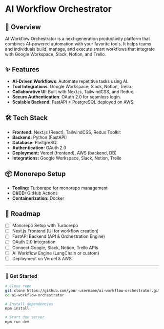 # AI Workflow Orchestrator

## 🚀 Overview
AI Workflow Orchestrator is a next-generation productivity platform that combines AI-powered automation with your favorite tools. It helps teams and individuals build, manage, and execute smart workflows that integrate with Google Workspace, Slack, Notion, and Trello.

## ✨ Features
- **AI-Driven Workflows**: Automate repetitive tasks using AI.
- **Tool Integrations**: Google Workspace, Slack, Notion, Trello.
- **Collaborative UI**: Built with Next.js, TailwindCSS, and Redux.
- **Secure Authentication**: OAuth 2.0 for seamless login.
- **Scalable Backend**: FastAPI + PostgreSQL deployed on AWS.

## 🛠 Tech Stack
- **Frontend:** Next.js (React), TailwindCSS, Redux Toolkit
- **Backend:** Python (FastAPI)
- **Database:** PostgreSQL
- **Authentication:** OAuth 2.0
- **Deployment:** Vercel (frontend), AWS (backend, DB)
- **Integrations:** Google Workspace, Slack, Notion, Trello

## 📦 Monorepo Setup
- **Tooling:** Turborepo for monorepo management
- **CI/CD:** GitHub Actions
- **Containerization:** Docker

## 📌 Roadmap
- [ ] Monorepo Setup with Turborepo
- [ ] Next.js Frontend (UI for workflow creation)
- [ ] FastAPI Backend (API & Orchestration Engine)
- [ ] OAuth 2.0 Integration
- [ ] Connect Google, Slack, Notion, Trello APIs
- [ ] AI Workflow Engine (LangChain or custom)
- [ ] Deployment on Vercel & AWS

---

### 🔗 **Get Started**
```bash
# Clone repo
git clone https://github.com/your-username/ai-workflow-orchestrator.git
cd ai-workflow-orchestrator

# Install dependencies
npm install

# Start dev server
npm run dev
